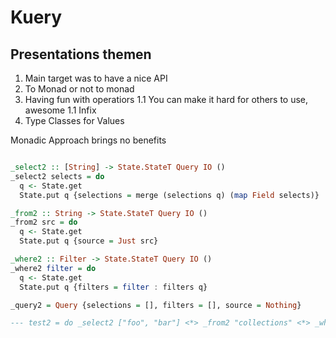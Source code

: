 # Kuery

## Presentations themen
1. Main target was to have a nice API
1. To Monad or not to monad
1. Having fun with operatiors
1.1 You can make it hard for others to use, awesome
1.1 Infix 
1. Type Classes for Values



Monadic Approach brings no benefits
```haskell

_select2 :: [String] -> State.StateT Query IO ()
_select2 selects = do
  q <- State.get
  State.put q {selections = merge (selections q) (map Field selects)}

_from2 :: String -> State.StateT Query IO ()
_from2 src = do
  q <- State.get
  State.put q {source = Just src}

_where2 :: Filter -> State.StateT Query IO ()
_where2 filter = do
  q <- State.get
  State.put q {filters = filter : filters q}

_query2 = Query {selections = [], filters = [], source = Nothing}

--- test2 = do _select2 ["foo", "bar"] <*> _from2 "collections" <*> _where Eq (Field "foo") (ValueString "bar")
```